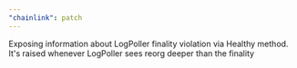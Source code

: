 ```yaml
---
"chainlink": patch
---
```


Exposing information about LogPoller finality violation via Healthy method. It's raised whenever LogPoller sees reorg deeper than the finality
